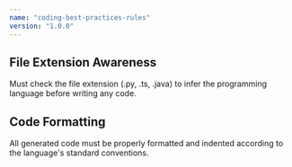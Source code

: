 ```yaml
---
name: "coding-best-practices-rules"
version: "1.0.0"
---
```

## File Extension Awareness
Must check the file extension (.py, .ts, .java) to infer the programming language before writing any code.
## Code Formatting
All generated code must be properly formatted and indented according to the language's standard conventions.
